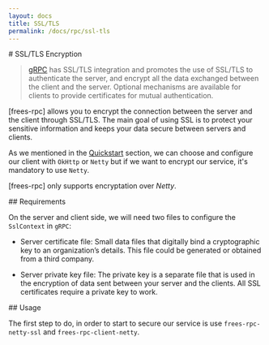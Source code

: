 ```yaml
---
layout: docs
title: SSL/TLS
permalink: /docs/rpc/ssl-tls
---
```


# SSL/TLS Encryption

> [gRPC](https://grpc.io/docs/guides/auth.html) has SSL/TLS integration and promotes the use of SSL/TLS to authenticate the server, and encrypt all the data exchanged between the client and the server. Optional mechanisms are available for clients to provide certificates for mutual authentication.

[frees-rpc] allows you to encrypt the connection between the server and the client through SSL/TLS. The main goal of using SSL is to protect your sensitive information and keeps your data secure between servers and clients.

As we mentioned in the [Quickstart](/docs/rpc/quickstart) section, we can choose and configure our client with `OkHttp` or `Netty` but if we want to encrypt our service, it's mandatory to use `Netty`.

[frees-rpc] only supports encryptation over *Netty*.

## Requirements 

On the server and client side, we will need two files to configure the `SslContext` in `gRPC`:

* Server certificate file: Small data files that digitally bind a cryptographic key to an organization’s details. This file could be generated or obtained from a third company.

* Server private key file: The private key is a separate file that is used in the encryption of data sent between your server and the clients. All SSL certificates require a private key to work.

## Usage

The first step to do, in order to start to secure our service is use `frees-rpc-netty-ssl` and `frees-rpc-client-netty`.


